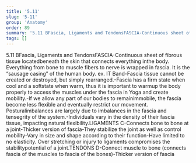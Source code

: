 ```yaml
---
title: '5.11'
slug: '5-11'
group: 'Anatomy'
order: 89
summary: '5.11 BFascia, Ligaments and TendonsFASCIA-Continuous sheet of fibrous tissue locatedbeneath the skin that connects everything inthe body. Everything from bone to muscle fibers to n'
tags: []
---
```


5.11
BFascia, Ligaments and TendonsFASCIA-Continuous sheet of fibrous tissue locatedbeneath the skin that connects everything inthe body. Everything from bone to muscle fibers to nerve is wrapped in fascia. It is the “sausage casing” of the human body. ex. IT Band-Fascia tissue cannot be created or destroyed, but simply rearranged.-Fascia has a firm state when cool and a softstate when warm, thus it is important to warmup the body properly to access the muscles under the fascia in Yoga and create mobility.-If we allow any part of our bodies to remainimmobile, the fascia become less flexible and eventually restrict our movement. Posturalimbalances are largely due to imbalances in the fascia and tensegrity of the system.-Individuals vary in the density of their fascia tissue, impacting natural flexibility.LIGAMENTS C-Connects bone to bone at a joint-Thicker version of fascia-They stabilize the joint as well as control mobility-Vary in size and shape according to their function-Have limited to no elasticity. Over stretching or injury to ligaments compromises the stabilitypotential of a joint.TENDONS D-Connect muscle to bone (connects fascia of the muscles to fascia of the bones)-Thicker version of fascia
